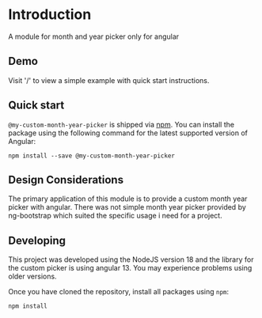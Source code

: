# Introduction

A module for month and year picker only for angular

## Demo

Visit '/' to view a simple example with quick start instructions.

## Quick start

`@my-custom-month-year-picker` is shipped via [npm](https://www.npmjs.com). You can install the package using the following command for the latest supported version of Angular:

```
npm install --save @my-custom-month-year-picker
```

## Design Considerations

The primary application of this module is to provide a custom month year picker with angular. There was not simple month year picker provided by ng-bootstrap which suited the specific usage i need for a project.

## Developing

This project was developed using the NodeJS version 18 and the library for the custom picker is using angular 13. You may experience problems using older versions.

Once you have cloned the repository, install all packages using `npm`:

```
npm install
```
